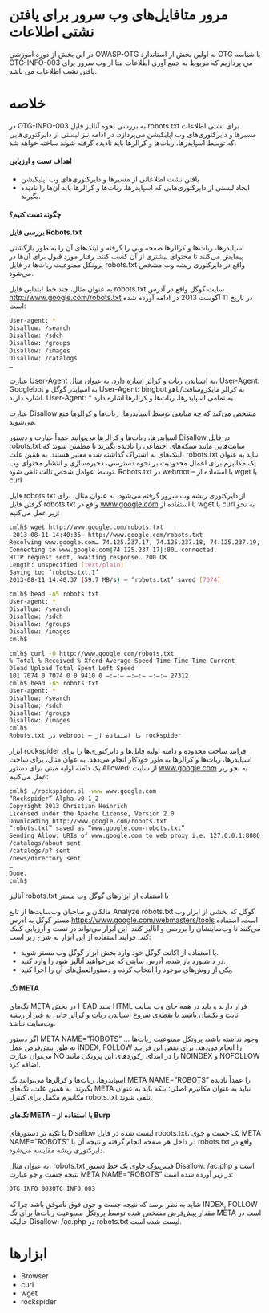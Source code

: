 
# مرور متافایل‌های وب سرور برای یافتن نشتی اطلاعات

در این بخش از دوره آموزشی OWASP-OTG به اولین بخش از استاندارد OTG با شناسه OTG-INFO-003 می پردازیم که مربوط به جمع آوری اطلاعات متا از وب سرور برای یافتن نشت اطلاعات می باشد.

# خلاصه

در OTG-INFO-003 به بررسی نحوه آنالیز فایل robots.txt برای نشتی اطلاعات مسیرها و دایرکتوری‌های وب اپلیکیشن می‌پردازد. در ادامه نیز لیستی از دایرکتوری‌هایی که توسط اسپایدرها، ربات‌ها و کرالرها باید نادیده گرفته شوند ساخته خواهد شد.

#### اهداف تست و ارزیابی

* یافتن نشت اطلاعاتی از مسیرها و دایرکتوری‌های وب اپلیکیشن
* ایجاد لیستی از دایرکتوری‌هایی که اسپایدرها، ربات‌ها و کرالرها باید آن‌ها را نادیده بگیرند.

#### چگونه تست کنیم؟

**بررسی فایل Robots.txt**

اسپایدرها، ربات‌ها و کرالرها صفحه وبی را گرفته و لینک‌های آن را به طور بازگشتی پیمایش می‌کنند تا محتوای بیشتری از آن کسب کنند. رفتار مورد قبول برای آن‌ها در پروتکل ممنوعیت ربات‌ها در فایل robots.txt واقع در دایرکتوری ریشه وب مشخص می‌شود.

به عنوان مثال، چند خط ابتدایی فایل robots.txt سایت گوگل واقع در آدرس http://www.google.com/robots.txt در تاریخ 11 آگوست 2013 در ادامه آورده شده است:

```bash
User-agent: *
Disallow: /search
Disallow: /sdch
Disallow: /groups
Disallow: /images
Disallow: /catalogs
…
```

عبارت User-Agent به اسپایدر، ربات و کرالر اشاره دارد. به عنوان مثال، User-Agent: Googlebot به اسپایدر گوگل و User-Agent: bingbot به کرالر مایکروسافت/یاهو اشاره دارند. User-Agent: * به تمامی اسپایدرها، ربات‌ها و کرالرها اشاره دارد.

عبارت Disallow مشخص می‌کند که چه منابعی توسط اسپایدرها، ربات‌ها و کرالرها منع می‌شوند.

اسپایدرها، ربات‌ها و کرالرها می‌توانند عمداً عبارت و دستور Disallow در فایل robots.txt سایت‌هایی مانند شبکه‌های اجتماعی را نادیده بگیرند تا مطمئن شوند که لینک‌های به اشتراک گذاشته شده معتبر هستند. به همین علت، robots.txt نباید به عنوان یک مکانیزم برای اعمال محدودیت بر نحوه دسترسی، ذخیره‌سازی و انتشار محتوای وب توسط عوامل شخص ثالث تلقی شود.
Robots.txt در webroot – با استفاده از wget یا curl

فایل robots.txt از دایرکتوری ریشه وب سرور گرفته می‌شود. به عنوان مثال، برای گرفتن فایل robots.txt واقع در www.google.com با استفاده از wget یا curl به نحو زیر عمل می‌کنیم:

```bash
cmlh$ wget http://www.google.com/robots.txt
–2013-08-11 14:40:36– http://www.google.com/robots.txt
Resolving www.google.com… 74.125.237.17, 74.125.237.18, 74.125.237.19, …
Connecting to www.google.com|74.125.237.17|:80… connected.
HTTP request sent, awaiting response… 200 OK
Length: unspecified [text/plain]
Saving to: ‘robots.txt.1’
2013-08-11 14:40:37 (59.7 MB/s) – ‘robots.txt’ saved [7074]
```
```bash
cmlh$ head -n5 robots.txt
User-agent: *
Disallow: /search
Disallow: /sdch
Disallow: /groups
Disallow: /images
cmlh$
```

```bash
cmlh$ curl -O http://www.google.com/robots.txt
% Total % Received % Xferd Average Speed Time Time Time Current
Dload Upload Total Spent Left Speed
101 7074 0 7074 0 0 9410 0 –:–:– –:–:– –:–:– 27312
cmlh$ head -n5 robots.txt
User-agent: *
Disallow: /search
Disallow: /sdch
Disallow: /groups
Disallow: /images
cmlh$
Robots.txt در webroot – با استفاده از rockspider
```
ابزار rockspider فرایند ساخت محدوده و دامنه اولیه فایل‌ها و دایرکتوری‌ها را برای اسپایدرها، ربات‌ها و کرالرها به طور خودکار انجام می‌دهد. به عوان مثال، برای ساخت یک دامنه اولیه مبنی برای دستور Allowed: از سایت www.google.com به نحو زیر عمل می‌کنیم:

```bash
cmlh$ ./rockspider.pl -www www.google.com
“Rockspider” Alpha v0.1_2
Copyright 2013 Christian Heinrich
Licensed under the Apache License, Version 2.0
Downloading http://www.google.com/robots.txt
“robots.txt” saved as “www.google.com-robots.txt”
Sending Allow: URIs of www.google.com to web proxy i.e. 127.0.0.1:8080
/catalogs/about sent
/catalogs/p? sent
/news/directory sent
…
Done.
cmlh$
```
آنالیز robots.txt با استفاده از ابزارهای گوگل وب مستر

مالکان و صاحبان وب‌سایت‌ها از تابع Analyze robots.txt گوگل که بخشی از ابزار وب مستر گوگل به آدرس https://www.google.com/webmasters/tools است، استفاده می‌کنند تا وب‌سایتشان را بررسی و آنالیز کنند. این ابزار می‌تواند در تست و ارزیابی کمک کند. فرایند استفاده از این ابزار به شرح زیر است:

* با استفاده از اکانت گوگل خود وارد بخش ابزار گوگل وب مستر شوید.
* در داشبورد باز شده، آدرس سایتی که می‌خواهید آنالیز شود را وارد کنید.
* یکی از روش‌های موجود را انتخاب کرده و دستورالعمل‌های آن را اجرا کنید. 

#### تگ META

تگ‌های META در بخش HEAD سند HTML قرار دارند و باید در همه جای وب سایت ثابت و یکسان باشند تا نقطه‌ی شروع اسپایدر، ربات و کرالر جایی به غیر از ریشه وب‌سایت نباشد.

اگر دستور META NAME=”ROBOTS” … وجود نداشته باشد، پروتکل ممنوعیت ربات‌ها به طور پیش‌فرض عمل INDEX, FOLLOW را انجام می‌دهد. برای نقض این فرایند می‌توان عبارت NO را در ابتدای رکوردهای این پروتکل مانند NOINDEX و NOFOLLOW اضافه کرد.

اسپایدرها، ربات‌ها و کرالرها می‌توانند تگ META NAME=”ROBOTS” را عمداً نادیده بگیرند. به همین علت، تگ‌های META نباید به عنوان مکانیزم اصلی؛ بلکه باید به عنوان مکانیزم مکمل برای کنترل robots.txt تلقی شوند.
#### تگ‌های META – با استفاده از Burp

با تکیه بر دستورهای Disallow لیست شده در فایل robots.txt، یک جست و جوی META NAME=”ROBOTS” در داخل هر صفحه انجام گرفته و نتیجه آن با robots.txt واقع در دایرکتوری ریشه مقایسه می‌شود.

به عنوان مثال، robots.txt فیس‌بوک حاوی یک خط دستور Disallow: /ac.php است و نتیجه جست و جو عبارت META NAME=”ROBOTS” در زیر آورده شده است:
```bash
OTG-INFO-003OTG-INFO-003
```

شاید به نظر برسد که نتیجه جست و جوی فوق ناموفق باشد چرا که INDEX, FOLLOW مقدار پیش‌فرض مشخص شده توسط پروتکل ممنوعیت ربات‌ها برای تگ META است در حالیکه Disallow: /ac.php در robots.txt لیست شده است.

# ابزارها

* Browser
* curl
* wget
* rockspider

